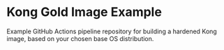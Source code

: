 # Kong Gold Image Example

Example GitHub Actions pipeline repository for building a hardened Kong image, based on your chosen base OS distribution.
